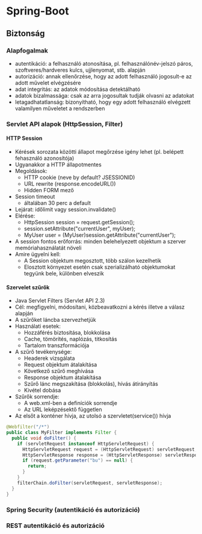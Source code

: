 # Spring-Boot
## Biztonság
### Alapfogalmak
* autentikáció: a felhasználó atonosítása, pl. felhasználónév-jelszó páros, szoftveres/hardveres kulcs, ujjlenyomat, stb. alapján
* autorizáció: annak ellenőrzése, hogy az adott felhasználó jogosult-e az adott művelet elvégzésére
* adat integritás: az adatok módosítása detektálható
* adatok bizalmassága: csak az arra jogosultak tudják olvasni az adatokat
* letagadhatatlanság: bizonyítható, hogy egy adott felhasználó elvégzett valamilyen műveletet a rendszerben

### Servlet API alapok (HttpSession, Filter)
#### HTTP Session
* Kérések sorozata közötti állapot megőrzése igény lehet (pl. belépett fehasználó azonosítója)
* Ugyanakkor a HTTP állapotmentes
* Megoldások:
  * HTTP cookie (neve by default? JSESSIONID)
  * URL rewrite (response.encodeURL())
  * Hidden FORM mező
* Session timeout
  * általában 30 perc a default
* Lejárat: időlimit vagy session.invalidate()
* Elérése:
  * HttpSession session = request.getSession();
  * session.setAttribute("currentUser", myUser);
  * MyUser user = (MyUser)session.getAttribute("currentUser");
* A session fontos erőforrás: minden belehelyezett objektum a szerver memóriahasználatát növeli
* Amire ügyelni kell:
  * A Session objektum megosztott, több szálon kezelhetik
  * Elosztott környezet esetén csak szerializálható objektumokat tegyünk bele, különben elveszik

#### Szervelet szűrők
* Java Servlet Filters (Servlet API 2.3)
* Cél: megfigyelni, módosítani, közbeavatkozni a kérés illetve a válasz alapján
* A szűrőket láncba szervezhetjük
* Használati esetek:
  * Hozzáférés biztosítása, blokkolása
  * Cache, tömörítés, naplózás, titkosítás
  * Tartalom transzformációja
* A szűrő tevékenysége:
  * Headerek vizsgálata
  * Request objektum átalakítása
  * Következő szűrő meghívása
  * Response objektum átalakítása
  * Szűrő lánc megszakítása (blokkolás), hívás átirányítás
  * Kivétel dobása
* Szűrők sorrendje:
  * A web.xml-ben a <filter> definíciók sorrendje
  * Az URL leképzésektő független
* Az elsőt a konténer hívja, az utolsó a szervletet(service()) hívja

```java
@Webfilter("/*")
public class MyFilter implements Filter {
  public void doFilter() {
    if (servletRequest instanceof HttpServletRequest) {
      HttpServletRequest request = (HttpServletRequest) servletRequest;
      HttpServletResponse response = (HttpServletResponse) servletResponse;
      if (request.getParameter("bu") == null) {
        return;
      }
    }
    filterChain.doFilter(servletRequest, servletResponse);
  }
}
```

### Spring Security (autentikáció és autorizáció)

### REST autentikáció és autorizáció
